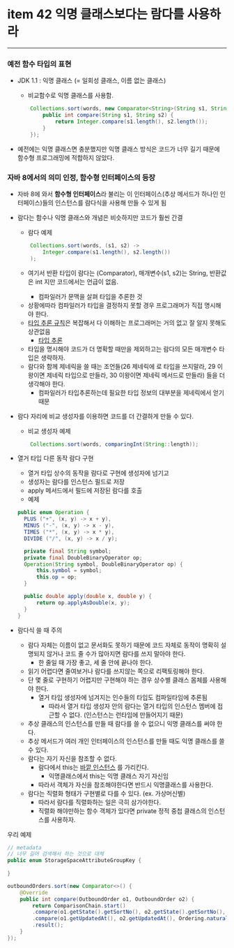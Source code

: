 # item 42 익명 클래스보다는 람다를 사용하라

---

### 예전 함수 타입의 표현

- JDK 1.1 : 익명 클래스 (= 일회성 클래스, 이름 없는 클래스)
    - 비교함수로 익명 클래스를 사용함.
    ```java
        Collections.sort(words, new Comparator<String>(String s1, String s2) {
            public int compare(String s1, String s2) {
                return Integer.compare(s1.length(), s2.length());
            }
        });
    ```

- 예전에는 익명 클래스면 충분했지만 익명 클래스 방식은 코드가 너무 길기 때문에 함수형 프로그래밍에 적합하지 않았다.

### 자바 8에서의 의미 인정, 함수형 인터페이스의 등장

- 자바 8에 와서 **함수형 인터페이스**라 불리는 이 인터페이스(추상 메서드가 하나인 인터페이스)들의 인스턴스를 람다식을 사용해 만들 수 있게 됨

- 람다는 함수나 익명 클래스와 개념은 비슷하지만 코드가 훨씬 간결
    - 람다 예제
    ```java
        Collections.sort(words, (s1, s2) ->
            Integer.compare(s1.length(), s2.length()) 
        );
    ```
    - 여기서 반환 타입이 람다는 (Comparator<String>), 매개변수(s1, s2)는 String, 반환값은 int 지만 코드에서는 언급이 없음.
        - 컴파일러가 문맥을 살펴 타입을 추론한 것
    - 상황에따라 컴파일러가 타입을 결정하지 못할 경우 프로그래머가 직접 명시해야 한다.
    - [타입 추론 규칙](https://docs.oracle.com/javase/tutorial/java/generics/genTypeInference.html)은 복잡해서 다 이해하는 프로그래머는 거의 없고 잘 알지 못해도 상관없음
        - [타입 추론](https://catch-me-java.tistory.com/19)
    - 타입을 명시해야 코드가 더 명확할 때만을 제외하고는 람다의 모든 매개변수 타입은 생략하자.
    - 람다와 함께 제네릭을 쓸 때는 조언들(26 제네릭에 로 타입을 쓰지말라, 29 이왕이면 제네릭 타입으로 만들라, 30 이왕이면 제네릭 메서드로 만들라) 들을 더 생각해야 한다.
        - 컴파일러가 타입추론하는데 필요한 타입 정보의 대부분을 제네릭에서 얻기 때문

- 람다 자리에 비교 생성자를 이용하면 코드를 더 간결하게 만들 수 있다.
    - 비교 생성자 예제
    ```java
        Collections.sort(words, comparingInt(String::length));
    ```

- 열거 타입 다른 동작 람다 구현
  - 열거 타입 상수의 동작을 람다로 구현에 생성자에 넘기고
  - 생성자는 람다를 인스턴스 필드로 저장
  - apply 메서드에서 필드에 저장된 람다를 호출
  - 예제
  ```java
  public enum Operation {
    PLUS ("+", (x, y) -> x + y),
    MINUS ("-", (x, y) -> x - y),
    TIMES ("*", (x, y) -> x * y),
    DIVIDE ("/", (x, y) -> x / y);
  
    private final String symbol;
    private final DoubleBinaryOperator op;
    Operation(String symbol, DoubleBinaryOperator op) {
        this.symbol = symbol;
        this.op = op;
    }
  
    public double apply(double x, double y) {
        return op.applyAsDouble(x, y);
    }
  }
  ```
    
- 람다식 쓸 때 주의
    - 람다 자체는 이름이 없고 문서화도 못하기 때문에 코드 자체로 동작이 명확히 설명되지 않거나 코드 줄 수가 많아지면 람다를 쓰지 말아야 한다.
        - 한 줄일 때 가장 좋고, 세 줄 안에 끝나야 한다.
    - 읽기 어렵다면 줄여보거나 람다를 쓰지않는 쪽으로 리팩토링해야 한다.
    - 단 몇 줄로 구현하기 어렵지만 구현해야 하는 경우 상수별 클래스 몸체를 사용해야 한다.
        - 열거 타입 생성자에 넘겨지는 인수들의 타입도 컴파일타임에 추론됨
            - 따라서 열거 타입 생성자 안의 람다는 열거 타입의 인스턴스 멤버에 접근할 수 없다. (인스턴스는 런타임에 만들어지기 때문)
    - 추상 클래스의 인스턴스를 만들 때 람다를 쓸 수 없으니 익명 클래스를 써야 한다.
    - 추상 메서드가 여러 개인 인터페이스의 인스턴스를 만들 때도 익명 클래스를 쓸 수 있다.
    - 람다는 자기 자신을 참조할 수 없다.
        - 람다에서 this는 [바깥 인스턴스](https://minholee93.tistory.com/entry/Java-Lambda-This-Reference) 를 가리킨다.
            - 익명클래스에서 this는 익명 클래스 자기 자신임
        - 따라서 객체가 자신을 참조해야한다면 반드시 익명클래스를 사용한다.
    - 람다는 직렬화 형태가 구현별로 다를 수 있다. (ex. 가상머신별)
        - 따라서 람다를 직렬화하는 일은 극히 삼가야한다.
        - 직렬화 해야만하는 함수 객체가 있다면 private 정적 중첩 클래스의 인스턴스를 사용하자. 

우리 예제

```java
// metadata 
// 너무 길어 검색해서 하는 것으로 대체
public enum StorageSpaceAttributeGroupKey {
    
}
```

```java
outboundOrders.sort(new Comparator<>() {
    @Override
    public int compare(OutboundOrder o1, OutboundOrder o2) {
        return ComparisonChain.start()
        .comapre(o1.getState().getSortNo(), o2.getState().getSortNo(), Ordering.natural().reversed())
        .compare(o1.getUpdatedAt(), o2.getUpdatedAt(), Ordering.natural().reversed())
        .result();
    }
});
```